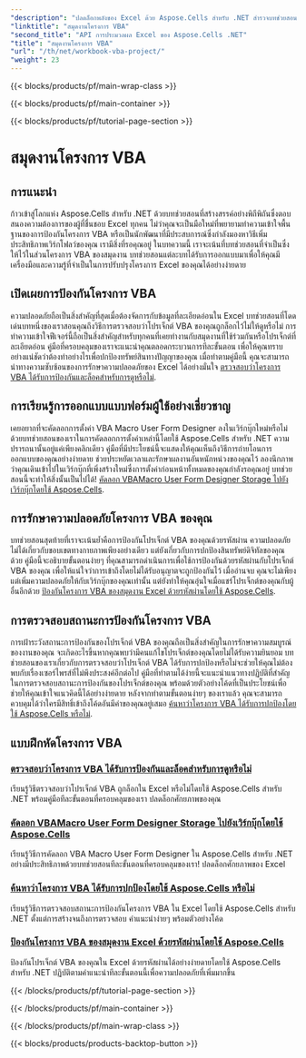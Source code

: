 ```yaml
---
"description": "ปลดล็อกพลังของ Excel ด้วย Aspose.Cells สำหรับ .NET สำรวจบทช่วยสอนที่ครอบคลุมเกี่ยวกับการป้องกันโครงการ VBA การคัดลอกแบบฟอร์มของผู้ใช้ และการรักษาความปลอดภัยสมุดงานของคุณ"
"linktitle": "สมุดงานโครงการ VBA"
"second_title": "API การประมวลผล Excel ของ Aspose.Cells .NET"
"title": "สมุดงานโครงการ VBA"
"url": "/th/net/workbook-vba-project/"
"weight": 23
---
```


{{< blocks/products/pf/main-wrap-class >}}

{{< blocks/products/pf/main-container >}}

{{< blocks/products/pf/tutorial-page-section >}}

# สมุดงานโครงการ VBA

## การแนะนำ

ก้าวเข้าสู่โลกแห่ง Aspose.Cells สำหรับ .NET ด้วยบทช่วยสอนที่สร้างสรรค์อย่างพิถีพิถันซึ่งตอบสนองความต้องการของผู้ที่ชื่นชอบ Excel ทุกคน ไม่ว่าคุณจะเป็นมือใหม่ที่พยายามทำความเข้าใจพื้นฐานของการป้องกันโครงการ VBA หรือเป็นนักพัฒนาที่มีประสบการณ์ซึ่งกำลังมองหาวิธีเพิ่มประสิทธิภาพเวิร์กโฟลว์ของคุณ เรามีสิ่งที่รอคุณอยู่ ในบทความนี้ เราจะเน้นที่บทช่วยสอนที่จำเป็นซึ่งให้ไว้ในส่วนโครงการ VBA ของสมุดงาน บทช่วยสอนแต่ละบทได้รับการออกแบบมาเพื่อให้คุณมีเครื่องมือและความรู้ที่จำเป็นในการปรับปรุงโครงการ Excel ของคุณได้อย่างง่ายดาย

## เปิดเผยการป้องกันโครงการ VBA 

ความปลอดภัยถือเป็นสิ่งสำคัญที่สุดเมื่อต้องจัดการกับข้อมูลที่ละเอียดอ่อนใน Excel บทช่วยสอนที่โดดเด่นบทหนึ่งของเราสอนคุณถึงวิธีการตรวจสอบว่าโปรเจ็กต์ VBA ของคุณถูกล็อกไว้ไม่ให้ดูหรือไม่ การทำความเข้าใจฟีเจอร์นี้ถือเป็นสิ่งสำคัญสำหรับทุกคนที่เคยทำงานกับสมุดงานที่ใช้ร่วมกันหรือโปรเจ็กต์ที่ละเอียดอ่อน คู่มือที่ครอบคลุมของเราจะแนะนำคุณตลอดกระบวนการทีละขั้นตอน เพื่อให้คุณทราบอย่างแน่ชัดว่าต้องทำอย่างไรเพื่อปกป้องทรัพย์สินทางปัญญาของคุณ เมื่อทำตามคู่มือนี้ คุณจะสามารถนำทางความซับซ้อนของการรักษาความปลอดภัยของ Excel ได้อย่างมั่นใจ [ตรวจสอบว่าโครงการ VBA ได้รับการป้องกันและล็อคสำหรับการดูหรือไม่](-/check-vba-project-protection/).

## การเรียนรู้การออกแบบแบบฟอร์มผู้ใช้อย่างเชี่ยวชาญ

เคยอยากที่จะคัดลอกการตั้งค่า VBA Macro User Form Designer ลงในเวิร์กบุ๊กใหม่หรือไม่ ด้วยบทช่วยสอนของเราในการคัดลอกการตั้งค่าเหล่านี้โดยใช้ Aspose.Cells สำหรับ .NET ความปรารถนานั้นอยู่แค่เพียงคลิกเดียว คู่มือที่มีประโยชน์นี้จะแสดงให้คุณเห็นถึงวิธีการถ่ายโอนการออกแบบของคุณอย่างง่ายดาย ช่วยประหยัดเวลาและรักษาผลงานอันหนักหน่วงของคุณไว้ ลองนึกภาพว่าคุณเดินเข้าไปในเวิร์กบุ๊กที่เพิ่งสร้างใหม่ซึ่งการตั้งค่าก่อนหน้าทั้งหมดของคุณกำลังรอคุณอยู่ บทช่วยสอนนี้จะทำให้สิ่งนั้นเป็นไปได้! [คัดลอก VBAMacro User Form Designer Storage ไปยังเวิร์กบุ๊กโดยใช้ Aspose.Cells](-/copy-vbamacro-user-form-designer/).

## การรักษาความปลอดภัยโครงการ VBA ของคุณ

บทช่วยสอนสุดท้ายที่เราจะเน้นย้ำคือการป้องกันโปรเจ็กต์ VBA ของคุณด้วยรหัสผ่าน ความปลอดภัยไม่ได้เกี่ยวกับขอบเขตทางกายภาพเพียงอย่างเดียว แต่ยังเกี่ยวกับการปกป้องสินทรัพย์ดิจิทัลของคุณด้วย คู่มือนี้จะอธิบายขั้นตอนง่ายๆ ที่คุณสามารถดำเนินการเพื่อใช้การป้องกันด้วยรหัสผ่านกับโปรเจ็กต์ VBA ของคุณ เพื่อให้แน่ใจว่าการเข้าถึงโดยไม่ได้รับอนุญาตจะถูกป้องกันไว้ เมื่ออ่านจบ คุณจะไม่เพียงแต่เพิ่มความปลอดภัยให้กับเวิร์กบุ๊กของคุณเท่านั้น แต่ยังทำให้คุณอุ่นใจเมื่อแชร์โปรเจ็กต์ของคุณกับผู้อื่นอีกด้วย [ป้องกันโครงการ VBA ของสมุดงาน Excel ด้วยรหัสผ่านโดยใช้ Aspose.Cells](-/password-protect-vba-project/).

## การตรวจสอบสถานะการป้องกันโครงการ VBA

การเฝ้าระวังสถานะการป้องกันของโปรเจ็กต์ VBA ของคุณถือเป็นสิ่งสำคัญในการรักษาความสมบูรณ์ของงานของคุณ จะเกิดอะไรขึ้นหากคุณพบว่ามีคนแก้ไขโปรเจ็กต์ของคุณโดยไม่ได้รับความยินยอม บทช่วยสอนของเราเกี่ยวกับการตรวจสอบว่าโปรเจ็กต์ VBA ได้รับการปกป้องหรือไม่จะช่วยให้คุณไม่ต้องพบกับเรื่องเซอร์ไพรส์ที่ไม่พึงประสงค์อีกต่อไป คู่มือที่ทำตามได้ง่ายนี้จะแนะนำแนวทางปฏิบัติที่สำคัญในการตรวจสอบสถานะการป้องกันของโปรเจ็กต์ของคุณ พร้อมด้วยตัวอย่างโค้ดที่เป็นประโยชน์เพื่อช่วยให้คุณเข้าใจแนวคิดนี้ได้อย่างง่ายดาย หลังจากทำตามขั้นตอนง่ายๆ ของเราแล้ว คุณจะสามารถควบคุมได้ว่าใครมีสิทธิ์เข้าถึงโค้ดอันมีค่าของคุณอยู่เสมอ [ค้นหาว่าโครงการ VBA ได้รับการปกป้องโดยใช้ Aspose.Cells หรือไม่](-/find-if-vba-project-is-protected/).

## แบบฝึกหัดโครงการ VBA
### [ตรวจสอบว่าโครงการ VBA ได้รับการป้องกันและล็อคสำหรับการดูหรือไม่](./check-vba-project-protection/)
เรียนรู้วิธีตรวจสอบว่าโปรเจ็กต์ VBA ถูกล็อกใน Excel หรือไม่โดยใช้ Aspose.Cells สำหรับ .NET พร้อมคู่มือทีละขั้นตอนที่ครอบคลุมของเรา ปลดล็อกศักยภาพของคุณ
### [คัดลอก VBAMacro User Form Designer Storage ไปยังเวิร์กบุ๊กโดยใช้ Aspose.Cells](./copy-vbamacro-user-form-designer/)
เรียนรู้วิธีการคัดลอก VBA Macro User Form Designer ใน Aspose.Cells สำหรับ .NET อย่างมีประสิทธิภาพด้วยบทช่วยสอนทีละขั้นตอนที่ครอบคลุมของเรา! ปลดล็อกศักยภาพของ Excel
### [ค้นหาว่าโครงการ VBA ได้รับการปกป้องโดยใช้ Aspose.Cells หรือไม่](./find-if-vba-project-is-protected/)
เรียนรู้วิธีการตรวจสอบสถานะการป้องกันโครงการ VBA ใน Excel โดยใช้ Aspose.Cells สำหรับ .NET ตั้งแต่การสร้างจนถึงการตรวจสอบ คำแนะนำง่ายๆ พร้อมตัวอย่างโค้ด
### [ป้องกันโครงการ VBA ของสมุดงาน Excel ด้วยรหัสผ่านโดยใช้ Aspose.Cells](./password-protect-vba-project/)
ป้องกันโปรเจ็กต์ VBA ของคุณใน Excel ด้วยรหัสผ่านได้อย่างง่ายดายโดยใช้ Aspose.Cells สำหรับ .NET ปฏิบัติตามคำแนะนำทีละขั้นตอนนี้เพื่อความปลอดภัยที่เพิ่มมากขึ้น

{{< /blocks/products/pf/tutorial-page-section >}}

{{< /blocks/products/pf/main-container >}}

{{< /blocks/products/pf/main-wrap-class >}}

{{< blocks/products/products-backtop-button >}}